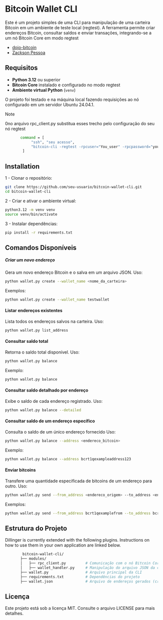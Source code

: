 # Bitcoin Wallet CLI

Este é um projeto simples de uma CLI para manipulação de uma carteira Bitcoin em um ambiente de teste local (regtest). A ferramenta permite criar endereços Bitcoin, consultar saldos e enviar transações, integrando-se a um nó Bitcoin Core em modo regtest

- [dojo-bitcoin](https://github.com/nrxschool/dojo-bitcoin/tree/main)
- [Zackson Pessoa](https://github.com/ZacksonPessoa)

## Requisitos

- **Python 3.12** ou superior  
- **Bitcoin Core** instalado e configurado no modo regtest  
- **Ambiente virtual Python** (`venv`)

O projeto foi testado e na máquina local fazendo requisições ao nó configurado em um servidor Ubuntu 24.04.1.

> [!NOTE] 
> 0no arquivo rpc_client.py 
> substitua esses trecho pelo configuração do seu nó regtest
```sh 
       command = [
            "ssh", "seu acesso",
            "bitcoin-cli -regtest -rpcuser="You_user" -rpcpassword="you_password" getnewaddress"
        ]
```





## Installation

1 - Clonar o repositório:

```sh
git clone https://github.com/seu-usuario/bitcoin-wallet-cli.git
cd bitcoin-wallet-cli
```

2 - Criar e ativar o ambiente virtual:

```sh
python3.12 -m venv venv
source venv/bin/activate
```
3 - Instalar dependências:

```sh
pip install -r requirements.txt
```

## Comandos Disponíveis


##### Criar um novo endereço

Gera um novo endereço Bitcoin e o salva em um arquivo JSON.
Uso:
```sh
python wallet.py create --wallet_name <nome_da_carteira>
```
Exemplos:
```sh
python wallet.py create --wallet_name testwallet
```
#### Listar endereços existentes
Lista todos os endereços salvos na carteira.
Uso:

```sh
python wallet.py list_address
```
#### Consultar saldo total
Retorna o saldo total disponível.
Uso:
```sh
python wallet.py balance
```
Exemplo: 
```sh
python wallet.py balance
```

#### Consultar saldo detalhado por endereço
Exibe o saldo de cada endereço registrado.
Uso:
```sh
python wallet.py balance --detailed
```

#### Consultar saldo de um endereço específico
Consulta o saldo de um único endereço fornecido
Uso:
```sh
python wallet.py balance --address <endereco_bitcoin>
```
Exemplo:
```sh
python wallet.py balance --address bcrt1qexampleaddress123
```
#### Enviar bitcoins
Transfere uma quantidade especificada de bitcoins de um endereço para outro.
Uso:
```sh
python wallet.py send --from_address <endereco_origem> --to_address <endereco_destino> --amount <quantidade>
```
Exemplos:
```sh
python wallet.py send --from_address bcrt1qexamplefrom --to_address bcrt1qexampleto --amount 1.0
```



## Estrutura do Projeto

Dillinger is currently extended with the following plugins.
Instructions on how to use them in your own application are linked below.
```sh
        bitcoin-wallet-cli/
       ├── modules/
       │   ├── rpc_client.py         # Comunicação com o nó Bitcoin Core
       │   ├── wallet_handler.py     # Manipulação do arquivo JSON da carteira
       ├── wallet.py                 # Arquivo principal da CLI
       ├── requirements.txt          # Dependências do projeto
       ├── wallet.json               # Arquivo de endereços gerados (criado >automaticamente)
````



## Licença

Este projeto está sob a licença MIT. Consulte o arquivo LICENSE para mais detalhes.
